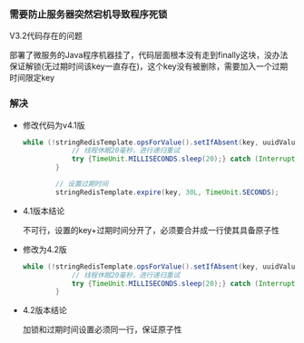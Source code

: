 ### 需要防止服务器突然宕机导致程序死锁

V3.2代码存在的问题

部署了微服务的Java程序机器挂了，代码层面根本没有走到finally这块，没办法保证解锁(无过期时间该key一直存在)，这个key没有被删除，需要加入一个过期时间限定key

### 解决

- 修改代码为v4.1版

  ```java
  while (!stringRedisTemplate.opsForValue().setIfAbsent(key, uuidValue)) {
              // 线程休眠20毫秒，进行递归重试
              try {TimeUnit.MILLISECONDS.sleep(20);} catch (InterruptedException e) {e.printStackTrace();}
          }
  
          // 设置过期时间
          stringRedisTemplate.expire(key, 30L, TimeUnit.SECONDS);
  ```

- 4.1版本结论

  不可行，设置的key+过期时间分开了，必须要合并成一行使其具备原子性

- 修改为4.2版

  ```java
  while (!stringRedisTemplate.opsForValue().setIfAbsent(key, uuidValue, 30L, TimeUnit.SECONDS)) {
              // 线程休眠20毫秒，进行递归重试
              try {TimeUnit.MILLISECONDS.sleep(20);} catch (InterruptedException e) {e.printStackTrace();}
          }
  ```

- 4.2版本结论

  加锁和过期时间设置必须同一行，保证原子性




